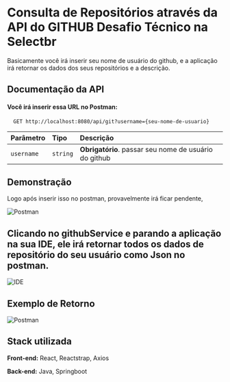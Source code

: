 
# Consulta de Repositórios através da API do GITHUB Desafio Técnico na Selectbr

Basicamente você irá inserir seu nome de usuário do github, e a aplicação irá retornar os dados dos seus repositórios e a descrição.


## Documentação da API



#### Você irá inserir essa URL no Postman:

```http
  GET http://localhost:8080/api/git?username={seu-nome-de-usuario}
```

| Parâmetro   | Tipo       | Descrição                                   |
| :---------- | :--------- | :------------------------------------------ |
| `username`      | `string` | **Obrigatório**. passar seu nome de usuário do github |




## Demonstração

Logo após inserir isso no postman, provavelmente irá ficar pendente, 

![Postman](https://cdn.discordapp.com/attachments/910358683110760468/1169272738192568330/image.png?ex=6554cd18&is=65425818&hm=092460395be020666960aaafda81210373c5aecf02ee67247f778f23d3cb772e&)

## Clicando no githubService e parando a aplicação na sua IDE, ele irá retornar todos os dados de repositório do seu usuário como Json no postman.

![IDE](https://cdn.discordapp.com/attachments/910358683110760468/1169273131362439288/image.png?ex=6554cd76&is=65425876&hm=cc06aa5f107bcf562a48d1e79c0d6679290e2836511195eb9359e630486a9213&) 

## Exemplo de Retorno

![Postman](https://cdn.discordapp.com/attachments/910358683110760468/1169273881937334344/image.png?ex=6554ce29&is=65425929&hm=70e11d58e8278a5c7bf5db2fd6d05512ad1597b8e843c6c3d1ec5ade07f3fd65&) 



## Stack utilizada

**Front-end:** React, Reactstrap, Axios

**Back-end:** Java, Springboot


